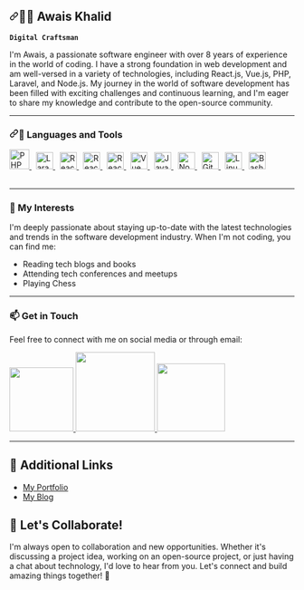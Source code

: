<article class="markdown-body entry-content container-lg f5" itemprop="text"><h1 dir="auto"><a id="user-content-️-awais-haral" class="anchor" aria-hidden="true" tabindex="-1" href="#️-awais-haral"><svg class="octicon octicon-link" viewBox="0 0 16 16" version="1.1" width="16" height="16" aria-hidden="true"><path d="m7.775 3.275 1.25-1.25a3.5 3.5 0 1 1 4.95 4.95l-2.5 2.5a3.5 3.5 0 0 1-4.95 0 .751.751 0 0 1 .018-1.042.751.751 0 0 1 1.042-.018 1.998 1.998 0 0 0 2.83 0l2.5-2.5a2.002 2.002 0 0 0-2.83-2.83l-1.25 1.25a.751.751 0 0 1-1.042-.018.751.751 0 0 1-.018-1.042Zm-4.69 9.64a1.998 1.998 0 0 0 2.83 0l1.25-1.25a.751.751 0 0 1 1.042.018.751.751 0 0 1 .018 1.042l-1.25 1.25a3.5 3.5 0 1 1-4.95-4.95l2.5-2.5a3.5 3.5 0 0 1 4.95 0 .751.751 0 0 1-.018 1.042.751.751 0 0 1-1.042.018 1.998 1.998 0 0 0-2.83 0l-2.5 2.5a1.998 1.998 0 0 0 0 2.83Z"></path></svg></a>🏄‍♂️ Awais Khalid</h1>
<p dir="auto"><strong><code>Digital Craftsman</code></strong></p>
<p dir="auto">
  I'm Awais, a passionate software engineer with over 8 years of experience in the world of coding. I have a strong foundation in web development and am well-versed in a variety of technologies, including React.js, Vue.js, PHP, Laravel, and Node.js. My journey in the world of software development has been filled with exciting challenges and continuous learning, and I'm eager to share my knowledge and contribute to the open-source community.
</p>
  
<hr>
  
<h3 dir="auto"><a id="user-content--languages-and-tools" class="anchor" aria-hidden="true" tabindex="-1" href="#-languages-and-tools"><svg class="octicon octicon-link" viewBox="0 0 16 16" version="1.1" width="16" height="16" aria-hidden="true"><path d="m7.775 3.275 1.25-1.25a3.5 3.5 0 1 1 4.95 4.95l-2.5 2.5a3.5 3.5 0 0 1-4.95 0 .751.751 0 0 1 .018-1.042.751.751 0 0 1 1.042-.018 1.998 1.998 0 0 0 2.83 0l2.5-2.5a2.002 2.002 0 0 0-2.83-2.83l-1.25 1.25a.751.751 0 0 1-1.042-.018.751.751 0 0 1-.018-1.042Zm-4.69 9.64a1.998 1.998 0 0 0 2.83 0l1.25-1.25a.751.751 0 0 1 1.042.018.751.751 0 0 1 .018 1.042l-1.25 1.25a3.5 3.5 0 1 1-4.95-4.95l2.5-2.5a3.5 3.5 0 0 1 4.95 0 .751.751 0 0 1-.018 1.042.751.751 0 0 1-1.042.018 1.998 1.998 0 0 0-2.83 0l-2.5 2.5a1.998 1.998 0 0 0 0 2.83Z"></path></svg></a>🧰 Languages and Tools</h3>

<div>
  <span>
    <a target="_blank" rel="noopener noreferrer nofollow" href="https://cdn.jsdelivr.net/gh/devicons/devicon/icons/php/php-original.svg">
      <img src="https://cdn.jsdelivr.net/gh/devicons/devicon/icons/php/php-original.svg" width="35px" alt="PHP" style="max-width:100%;" />
    </a>
  </span>&nbsp;
  <span>
    <a target="_blank" rel="noopener noreferrer nofollow" href="https://cdn.jsdelivr.net/gh/devicons/devicon@latest/icons/laravel/laravel-original.svg">
      <img src="https://cdn.jsdelivr.net/gh/devicons/devicon@latest/icons/laravel/laravel-original.svg" width="30px" alt="Laravel" style="max-width:100%;" />
    </a>
  </span>&nbsp;
  <span>
    <a target="_blank" rel="noopener noreferrer nofollow" href="https://cdn.jsdelivr.net/gh/devicons/devicon/icons/react/react-original.svg">
      <img src="https://cdn.jsdelivr.net/gh/devicons/devicon/icons/react/react-original.svg" width="30px" alt="React" style="max-width:100%;" />
    </a>
  </span>&nbsp;
  <span>
    <a target="_blank" rel="noopener noreferrer nofollow" href="https://cdn.jsdelivr.net/gh/devicons/devicon@latest/icons/nextjs/nextjs-plain.svg">
      <img src="https://cdn.jsdelivr.net/gh/devicons/devicon@latest/icons/nextjs/nextjs-plain.svg" width="30px" alt="React" style="max-width:100%;" />
    </a>
  </span>&nbsp;
  <span>
    <a target="_blank" rel="noopener noreferrer nofollow" href="https://cdn.jsdelivr.net/gh/devicons/devicon@latest/icons/express/express-original.svg">
      <img src="https://cdn.jsdelivr.net/gh/devicons/devicon@latest/icons/express/express-original.svg" width="30px" alt="React" style="max-width:100%;" />
    </a>
  </span>&nbsp;
  <span>
    <a target="_blank" rel="noopener noreferrer nofollow" href="https://cdn.jsdelivr.net/gh/devicons/devicon/icons/vuejs/vuejs-original.svg">
      <img src="https://cdn.jsdelivr.net/gh/devicons/devicon/icons/vuejs/vuejs-original.svg" width="30px" alt="Vue" style="max-width:100%;" />
    </a>
  </span>&nbsp;
  <span>
    <a target="_blank" rel="noopener noreferrer nofollow" href="https://cdn.jsdelivr.net/gh/devicons/devicon/icons/javascript/javascript-original.svg">
      <img src="https://cdn.jsdelivr.net/gh/devicons/devicon/icons/javascript/javascript-original.svg" width="30px" alt="Javascript" style="max-width:100%;" />
    </a>
  </span>&nbsp;

  <span>
    <a target="_blank" rel="noopener noreferrer nofollow" href="https://cdn.jsdelivr.net/gh/devicons/devicon/icons/nodejs/nodejs-original.svg">
      <img src="https://cdn.jsdelivr.net/gh/devicons/devicon/icons/nodejs/nodejs-original.svg" width="30px" alt="Node.js" style="max-width:100%;" />
    </a>
  </span>&nbsp;
  <span>
    <a target="_blank" rel="noopener noreferrer nofollow" href="https://cdn.jsdelivr.net/gh/devicons/devicon/icons/git/git-original.svg">
      <img src="https://cdn.jsdelivr.net/gh/devicons/devicon/icons/git/git-original.svg" width="30px" alt="Git" style="max-width:100%;" />
    </a>
  </span>&nbsp;
  
  <span>
    <a target="_blank" rel="noopener noreferrer nofollow" href="https://cdn.jsdelivr.net/gh/devicons/devicon/icons/linux/linux-original.svg">
      <img src="https://cdn.jsdelivr.net/gh/devicons/devicon/icons/linux/linux-original.svg" width="30px" alt="Linux" style="max-width:100%;" />
    </a>
  </span>&nbsp;
  <span>
    <a target="_blank" rel="noopener noreferrer nofollow" href="https://cdn.jsdelivr.net/gh/devicons/devicon/icons/bash/bash-original.svg">
      <img src="https://cdn.jsdelivr.net/gh/devicons/devicon/icons/bash/bash-original.svg" width="30px" alt="Bash" style="max-width:100%;" />
    </a>
  </span>

</div>
<br>
<hr>

<h3>🌱 My Interests</h3>

I'm deeply passionate about staying up-to-date with the latest technologies and trends in the software development industry. When I'm not coding, you can find me:

- Reading tech blogs and books
- Attending tech conferences and meetups
- Playing Chess
  
<hr>
<h3>📫 Get in Touch</h3>

Feel free to connect with me on social media or through email:

<div>
  <span>
    <a href="mailto:awais.khalid800@gmail.com" target="_blank">
      <img src="https://img.shields.io/static/v1?message=Gmail&logo=gmail&logoColor=white&labelColor=EA4335&color=EA4335&label=" width="113px" />
    </a>
  </span>
  <span>
    <a href="https://www.linkedin.com/in/awais-haral/" target="_blank">
      <img src="https://img.shields.io/static/v1?message=Linkedin&logo=linkedin&logoColor=white&labelColor=0A66C2&color=0A66C2&label=%20" width="140px" />
    </a>
  </span>
  <span>
    <a href="https://join.skype.com/invite/sIz84UNWTDFi" target="_blank">
      <img src="https://img.shields.io/static/v1?message=Skype&logo=skypack&labelColor=1DA1F2&color=1DA1F2&logoColor=white&label=%20" width="120px" />
    </a>
  </span>
</div>

<hr/>

## 🔗 Additional Links

- [My Portfolio](https://www.awaisharal.com)
- [My Blog](https://www.awaisharal.com/blog)

## 🤝 Let's Collaborate!

I'm always open to collaboration and new opportunities. Whether it's discussing a project idea, working on an open-source project, or just having a chat about technology, I'd love to hear from you. Let's connect and build amazing things together! 🚀

